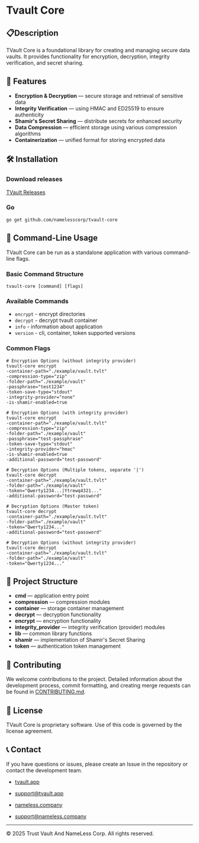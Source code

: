 # Tvault Core

## 📋Description

TVault Core is a foundational library for creating and managing secure data vaults. 
It provides functionality for encryption, decryption, integrity verification, and secret sharing.

## 🚀 Features

- **Encryption & Decryption** — secure storage and retrieval of sensitive data
- **Integrity Verification** — using HMAC and ED25519 to ensure authenticity
- **Shamir's Secret Sharing** — distribute secrets for enhanced security 
- **Data Compression** — efficient storage using various compression algorithms
- **Containerization** — unified format for storing encrypted data

## 🛠️ Installation

### Download releases

[TVault Releases](https://github.com/namelesscorp/tvault-core/releases)

### Go

```shell
go get github.com/namelesscorp/tvault-core
```

## 🚩 Command-Line Usage

TVault Core can be run as a standalone application with various command-line flags.

### Basic Command Structure

```shell
tvault-core [command] [flags]
```

### Available Commands

- `encrypt` - encrypt directories
- `decrypt` - decrypt tvault container
- `info` - information about application
- `version` - cli, container, token supported versions

### Common Flags

```shell
# Encryption Options (without integrity provider)
tvault-core encrypt
-container-path="./example/vault.tvlt"
-compression-type="zip"
-folder-path="./example/vault"
-passphrase="test1234"
-token-save-type="stdout"
-integrity-provider="none"
-is-shamir-enabled=true

# Encryption Options (with integrity provider)
tvault-core encrypt
-container-path="./example/vault.tvlt"
-compression-type="zip"
-folder-path="./example/vault"
-passphrase="test-passphrase"
-token-save-type="stdout"
-integrity-provider="hmac"
-is-shamir-enabled=true
-additional-password="test-password"

# Decryption Options (Multiple tokens, separate '|')
tvault-core decrypt
-container-path="./example/vault.tvlt"
-folder-path="./example/vault"
-token="Qwerty1234...|Ytrewq4321..."
-additional-password="test-password"

# Decryption Options (Master token)
tvault-core decrypt
-container-path="./example/vault.tvlt"
-folder-path="./example/vault"
-token="Qwerty1234..."
-additional-password="test-password"

# Decryption Options (without integrity provider)
tvault-core decrypt
-container-path="./example/vault.tvlt"
-folder-path="./example/vault"
-token="Qwerty1234..."
```

## 📂 Project Structure

- **cmd** — application entry point
- **compression** — compression modules
- **container** — storage container management
- **decrypt** — decryption functionality
- **encrypt** — encryption functionality
- **integrity_provider** — integrity verification (provider) modules
- **lib** — common library functions
- **shamir** — implementation of Shamir's Secret Sharing
- **token** — authentication token management

## 🤝 Contributing
We welcome contributions to the project. 
Detailed information about the development process, commit formatting, and creating merge requests can be found in [CONTRIBUTING.md](CONTRIBUTING.md).

## 📝 License
TVault Core is proprietary software. 
Use of this code is governed by the license agreement.

## 📞 Contact
If you have questions or issues, please create an Issue in the repository or contact the development team.

- [tvault.app](https://tvault.app)
- support@tvault.app

- [nameless.company](https://nameless.company)
- support@nameless.company

---

© 2025 Trust Vault And NameLess Corp. All rights reserved.
